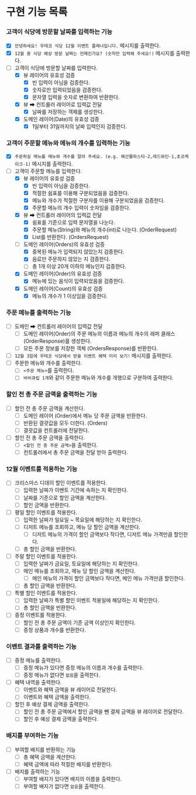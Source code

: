 # 구현 기능 목록

### 고객이 식당에 방문할 날짜를 입력하는 기능

- [x] `안녕하세요! 우테코 식당 12월 이벤트 플래너입니다.` 메시지를 출력한다.
- [x] `12월 중 식당 예상 방문 날짜는 언제인가요? (숫자만 입력해 주세요!)` 메시지를 출력한다.
- [ ] 고객이 식당에 방문할 날짜를 입력한다.
    - [x] 뷰 레이어의 유효성 검증
        - [x] 빈 입력이 아님을 검증한다.
        - [x] 숫자로만 입력되었음을 검증한다.
        - [x] 문자열 입력을 숫자로 변환하여 반환한다.
    - [x] 뷰 ➡ 컨트롤러 레이어로 입력값 전달
        - [x] 날짜를 저장하는 객체를 생성한다.
    - [x] 도메인 레이어(Date)의 유효성 검증
        - [x] 1일부터 31일까지의 날짜 입력인지 검증한다.

### 고객이 주문할 메뉴와 메뉴의 개수를 입력하는 기능

- [x] `주문하실 메뉴를 메뉴와 개수를 알려 주세요. (e.g. 해산물파스타-2,레드와인-1,초코케이크-1)` 메시지를 출력한다.
- [ ] 고객이 주문할 메뉴를 입력한다.
    - [x] 뷰 레이어의 유효성 검증
        - [x] 빈 입력이 아님을 검증한다.
        - [x] 적절한 쉼표를 이용해 구분되었음을 검증한다.
        - [x] 메뉴와 개수가 적절한 구분자를 이용해 구분되었음을 검증한다.
        - [x] 주문할 메뉴의 개수 입력이 숫자임을 검증한다.
    - [x] 뷰 ➡ 컨트롤러 레이어의 입력값 전달
        - [x] 쉼표를 기준으로 입력 문자열을 나눈다.
        - [x] 주문할 메뉴(String)와 메뉴의 개수(int)로 나눈다. (OrderRequest)
        - [x] List<OrderRequest>를 반환한다. (OrdersRequest)
    - [ ] 도메인 레이어(Orders)의 유효성 검증
        - [x] 중복된 메뉴가 입력되지 않았는지 검증한다.
        - [x] 음료만 주문하지 않았는 지 검증한다.
        - [ ] 총 1개 이상 20개 이하의 메뉴인지 검증한다.
    - [x] 도메인 레이어(Order)의 유효성 검증
        - [x] 메뉴에 있는 음식이 입력되었음을 검증한다.
    - [x] 도메인 레이어(Count)의 유효성 검증
        - [x] 메뉴의 개수가 1 이상임을 검증한다.

### 주문 메뉴를 출력하는 기능

- [ ] 도메인 ➡ 컨트롤러 레이어의 입력값 전달
    - [ ] 도메인 레이어(Order)의 주문 메뉴의 이름과 메뉴의 개수의 래퍼 클래스 (OrderResponse)를 생성한다.
    - [ ] 모든 주문 정보를 저장한 객체 (OrdersResponse)를 반환한다.
- [ ] `12월 3일에 우테코 식당에서 받을 이벤트 혜택 미리 보기!` 메시지를 출력한다.
- [ ] 주문한 메뉴와 개수를 출력한다.
    - [ ] `<주문 메뉴>`를 출력한다.
    - [ ] `바비큐립 1개`와 같이 주문한 메뉴와 개수를 개행으로 구분하여 출력한다.

### 할인 전 총 주문 금액을 출력하는 기능

- [ ] 할인 전 총 주문 금액을 계산한다.
    - [ ] 도메인 레이어 (Order)에서 메뉴 당 주문 금액을 반환한다.
    - [ ] 반환된 결괏값을 모두 더한다. (Orders)
    - [ ] 결괏값을 컨트롤러에 전달한다.
- [ ] 할인 전 총 주문 금액을 출력한다.
    - [ ] `<할인 전 총 주문 금액>`을 출력한다.
    - [ ] 컨트롤러에서 총 주문 금액을 전달 받아 출력한다.

### 12월 이벤트를 적용하는 기능

- [ ] 크리스마스 디데이 할인 이벤트를 적용한다.
    - [ ] 입력한 날짜가 이벤트 기간에 속하는 지 확인한다.
    - [ ] 날짜를 기준으로 할인 금액을 계산한다.
    - [ ] 할인 금액을 반환한다.
- [ ] 평일 할인 이벤트를 적용한다.
    - [ ] 입력한 날짜가 일요일 ~ 목요일에 해당하는 지 확인한다.
    - [ ] 디저트 메뉴를 조회하고, 메뉴 당 할인 금액을 계산한다.
        - [ ] 디저트 메뉴의 가격이 할인 금액보다 작다면, 디저트 메뉴 가격만큼 할인한다.
    - [ ] 총 할인 금액을 반환한다.
- [ ] 주말 할인 이벤트를 적용한다.
    - [ ] 입력한 날짜가 금요일, 토요일에 해당하는 지 확인한다.
    - [ ] 메인 메뉴를 조회하고, 메뉴 당 할인 금액을 계산한다.
        - [ ] 메인 메뉴의 가격이 할인 금액보다 작다면, 메인 메뉴 가격만큼 할인한다.
    - [ ] 총 할인 금액을 반환한다.
- [ ] 특별 할인 이벤트를 적용한다.
    - [ ] 입력한 날짜가 특별 할인 이벤트 적용일에 해당하는 지 확인한다.
    - [ ] 총 할인 금액을 반환한다.
- [ ] 증정 이벤트를 적용한다.
    - [ ] 할인 전 총 주문 금액이 기준 금액 이상인지 확인한다.
    - [ ] 증정 상품과 개수를 반환한다.

### 이벤트 결과를 출력하는 기능

- [ ] 증정 메뉴를 출력한다.
    - [ ] 증정 메뉴가 있다면 증정 메뉴의 이름과 개수를 출력한다.
    - [ ] 증정 메뉴가 없다면 `없음`을 출력한다.
- [ ] 혜택 내역을 출력한다.
    - [ ] 이벤트와 혜택 금액을 뷰 레이어로 전달한다.
    - [ ] 이벤트와 혜택 금액을 출력한다.
- [ ] 할인 후 예상 결제 금액을 출력한다.
    - [ ] 할인 전 총 주문 금액에서 할인 금액을 뺀 결제 금액을 뷰 레이어로 전달한다.
    - [ ] 할인 후 예상 결제 금액을 출력한다.

### 배지를 부여하는 기능

- [ ] 부여할 배지를 반환하는 기능
    - [ ] 총 혜택 금액을 계산한다.
    - [ ] 혜택 금액에 따라 적절한 배지를 반환한다.
- [ ] 배지를 출력하는 기능
    - [ ] 부여할 배지가 있다면 배지의 이름을 출력한다.
    - [ ] 부여할 배지가 없다면 `없음`을 출력한다.
